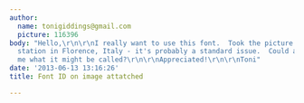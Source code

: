 ```yaml
---
author:
  name: tonigiddings@gmail.com
  picture: 116396
body: "Hello,\r\n\r\nI really want to use this font.  Took the picture at a train
  station in Florence, Italy - it's probably a standard issue.  Could anyone tell
  me what it might be called?\r\n\r\nAppreciated!\r\n\r\nToni"
date: '2013-06-13 13:16:26'
title: Font ID on image attatched

---
```

